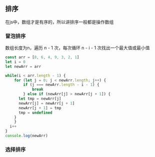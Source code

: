 ## 排序

在js中，数组才是有序的，所以讲排序一般都是操作数组

### 冒泡排序

数组长度为n，遍历 n - 1 次，每次循环 n - i - 1 次找出一个最大值或最小值

```js
const arr = [8, 6, 4, 9, 3, 2, 1]
let i = 0
let newArr = arr

while(i < arr.length - 1) {
	for (let j = 0; j < newArr.length; j++) {
		if (j === newArr.length - i - 1) {
			break
		} else if (newArr[j] > newArr[j + 1]) {
      let tmp = newArr[j]
      newArr[j] = newArr[j + 1]
      newArr[j + 1] = tmp
      tmp = undefined
    }
	}
  i++
}
console.log(newArr)
```

### 选择排序

